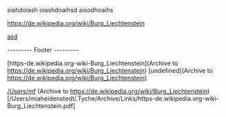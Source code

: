siahdoiash oiashdoaihsd aisodhoaihs

https://de.wikipedia.org/wiki/Burg_Liechtenstein  


[asd](sad)


--------- Footer ---------

[https-de.wikipedia.org-wiki-Burg_Liechtenstein](Archive to https://de.wikipedia.org/wiki/Burg_Liechtenstein)
[undefined](Archive to https://de.wikipedia.org/wiki/Burg_Liechtenstein)  

[/Users/mf](A:rBurg_Liechtenstein)
(Archive to https://de.wikipedia.org/wiki/Burg_Liechtenstein)[/Users/miaheidenstedt/.Tyche/Archive/Links/https-de.wikipedia.org-wiki-Burg_Liechtenstein.pdf]